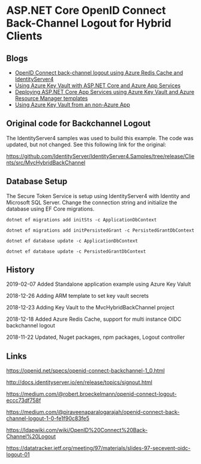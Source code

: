# ASP.NET Core OpenID Connect Back-Channel Logout for Hybrid Clients

## Blogs

<ul>
	<li><a href="https://damienbod.com/2018/12/18/openid-connect-back-channel-logout-using-azure-redis-cache-and-identityserver4/">OpenID Connect back-channel logout using Azure Redis Cache and IdentityServer4</a></li>
	<li><a href="https://damienbod.com/2018/12/23/using-azure-key-vault-with-asp-net-core-and-azure-app-services/">Using Azure Key Vault with ASP.NET Core and Azure App Services</a></li>
	<li><a href="https://damienbod.com/2019/01/07/deploying-asp-net-core-app-services-using-azure-key-vault-and-azure-resource-manager-templates/">Deploying ASP.NET Core App Services using Azure Key Vault and Azure Resource Manager templates</a></li>
    <li><a href="https://damienbod.com/2019/02/07/using-azure-key-vault-from-an-non-azure-app/">Using Azure Key Vault from an non-Azure App</a></li>
</ul>

## Original code for Backchannel Logout

The IdentityServer4 samples was used to build this example. The code was updated, but not changed. See this following link for the original:

https://github.com/IdentityServer/IdentityServer4.Samples/tree/release/Clients/src/MvcHybridBackChannel

## Database Setup

The Secure Token Service is setup using IdentityServer4 with Identity and Microsoft SQL Server. Change the connection string and initialize the database using EF Core migrations. 

```
dotnet ef migrations add initSts -c ApplicationDbContext

dotnet ef migrations add initPersistedGrant -c PersistedGrantDbContext

dotnet ef database update -c ApplicationDbContext

dotnet ef database update -c PersistedGrantDbContext
```

## History

2019-02-07 Added Standalone application example using Azure Key Valult

2018-12-26 Adding ARM template to set key vault secrets

2018-12-23 Adding Key Vault to the MvcHybridBackChannel project

2018-12-18 Added Azure Redis Cache, support for multi instance OIDC backchannel logout

2018-11-22 Updated, Nuget packages, npm packages, Logout controller

## Links

https://openid.net/specs/openid-connect-backchannel-1_0.html

http://docs.identityserver.io/en/release/topics/signout.html

https://medium.com/@robert.broeckelmann/openid-connect-logout-eccc73df758f

https://medium.com/@piraveenaparalogarajah/openid-connect-back-channel-logout-1-0-fe1f90c83fe5

https://ldapwiki.com/wiki/OpenID%20Connect%20Back-Channel%20Logout

https://datatracker.ietf.org/meeting/97/materials/slides-97-secevent-oidc-logout-01
